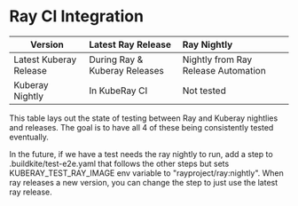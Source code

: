 
# Ray CI Integration

| Version                | Latest Ray Release            |  Ray Nightly                         |
| -----------            | :-------------------          | :--------------                      |
| Latest Kuberay Release | During Ray & Kuberay Releases | Nightly from Ray Release Automation  |
| Kuberay Nightly        | In KubeRay CI                 | Not tested                           |

This table lays out the state of testing between Ray and Kuberay nightlies and releases.
The goal is to have all 4 of these being consistently tested eventually.

In the future, if we have a test needs the ray nightly to run, add a step to .buildkite/test-e2e.yaml that
follows the other steps but sets KUBERAY_TEST_RAY_IMAGE env variable to "rayproject/ray:nightly".
When ray releases a new version, you can change the step to just use the latest ray release.
